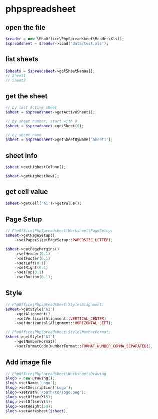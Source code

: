 # phpspreadsheet

## open the file

```php
$reader = new \PhpOffice\PhpSpreadsheet\Reader\Xls();
$spreadsheet = $reader->load('data/test.xls');
```

## list sheets

```php
$sheets = $spreadsheet->getSheetNames();
// Sheet1
// Sheet2
```

## get the sheet

```php
// by last Active sheet
$sheet = $spreadsheet->getActiveSheet();

// by sheet number, start with 0
$sheet = $spreadsheet->getSheet(0);

// by sheet name
$sheet = $spreadsheet->getSheetByName('Sheet1');
```

## sheet info

```php
$sheet->getHighestColumn();

$sheet->getHighestRow();
```

## get cell value

```php
$sheet->getCell('A1')->getValue();
```

## Page Setup

```php
// PhpOffice\PhpSpreadsheet\Worksheet\PageSetup;
$sheet->getPageSetup()
    ->setPaperSize(PageSetup::PAPERSIZE_LETTER);

$sheet->getPageMargins()
    ->setHeader(0.1)
    ->setFooter(0.1)
    ->setLeft(0.1)
    ->setRight(0.1)
    ->setTop(0.1)
    ->setBottom(0.1);
```

## Style

```php
// PhpOffice\PhpSpreadsheet\Style\Alignment;
$sheet->getStyle('A1')
    ->getAlignment()
    ->setVertical(Alignment::VERTICAL_CENTER)
    ->setHorizontal(Alignment::HORIZONTAL_LEFT);

// PhpOffice\PhpSpreadsheet\Style\NumberFormat;
$sheet->getStyle('A1')
    ->getNumberFormat()
    ->setFormatCode(NumberFormat::FORMAT_NUMBER_COMMA_SEPARATED1);
```

## Add image file

```php
// PhpOffice\PhpSpreadsheet\Worksheet\Drawing
$logo = new Drawing();
$logo->setName('Logo');
$logo->setDescription('Logo');
$logo->setPath('/path/to/logo.png');
$logo->setOffsetX(5);
$logo->setOffsetY(5);
$logo->setHeight(50);
$logo->setWorksheet($sheet);
```
